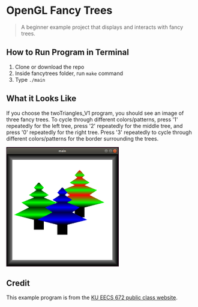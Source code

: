 # OpenGL Fancy Trees

> A beginner example project that displays and interacts with fancy trees.

## How to Run Program in Terminal

1. Clone or download the repo
2. Inside fancytrees folder, run `make` command
3. Type `./main`

## What it Looks Like

If you choose the twoTriangles\_V1 program, you should see an image of three fancy trees. To cycle through different colors/patterns, press '1' repeatedly for the left tree, press '2' repeatedly for the middle tree, and press '0' repeatedly for the right tree. Press '3' repeatedly to cycle through different colors/patterns for the border surrounding the trees.

<img width="300" src="https://github.com/compscilauren/opengl-fancy-trees/blob/master/demo.png">

## Credit

This example program is from the 
[KU EECS 672 public class website](https://people.eecs.ku.edu/~jrmiller/Courses/OpenGL/SampleProgramSet1/SampleProgramSet1.html "KU EECS 672 public class website").

